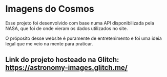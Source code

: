 # Imagens do Cosmos

Esse projeto foi desenvolvido com base numa API disponibilizada pela NASA, que foi de onde vieram os dados utilizados no site.

O próposito desse website é puramente de entretenimento e foi uma ideia legal que me veio na mente para praticar.

## Link do projeto hosteado na Glitch: https://astronomy-images.glitch.me/
